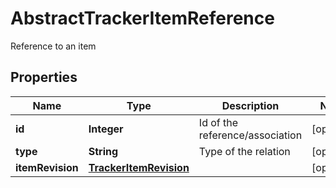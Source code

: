 

# AbstractTrackerItemReference

Reference to an item
## Properties

Name | Type | Description | Notes
------------ | ------------- | ------------- | -------------
**id** | **Integer** | Id of the reference/association |  [optional]
**type** | **String** | Type of the relation |  [optional]
**itemRevision** | [**TrackerItemRevision**](TrackerItemRevision.md) |  |  [optional]



